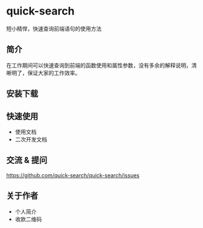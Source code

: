 # quick-search

短小精悍，快速查询前端语句的使用方法

## 简介
在工作期间可以快速查询到前端的函数使用和属性参数，没有多余的解释说明，清晰明了，保证大家的工作效率。
## 安装下载

## 快速使用

- 使用文档
- 二次开发文档

## 交流 & 提问

https://github.com/quick-search/quick-search/issues

## 关于作者

- 个人简介
- 收款二维码